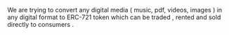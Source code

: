 We are trying to convert any digital media ( music, pdf, videos, images ) in any digital format to ERC-721 token which can be traded , rented and sold directly to consumers .  
